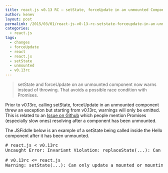```yaml
---
title: react.js v0.13 RC – setState, forceUpdate in an unmounted Component
author: kenev
layout: post
permalink: /2015/03/01/react-js-v0-13-rc-setstate-forceupdate-in-an-unmounted-component/
categories:
  - react.js
tags:
  - changes
  - forceUpdate
  - react
  - react.js
  - setState
  - unmounted
  - v0.13rc
---
```

> setState and forceUpdate on an unmounted component now warns instead of throwing. That avoids a possible race condition with Promises. 

Prior to v0.13rc, calling setState, forceUpdate in an unmounted component threw an exception but starting from v0.13rc, warnings will only be emitted. This is related to an [Issue on Github][1] which people mention Promises (especially slow ones) resolving after a component has been unmounted.

The JSFiddle below is an example of a setState being called inside the Hello component after it has been unmounted.

<pre class="lang:default decode:true  "># react.js &lt; v0.13rc
Uncaught Error: Invariant Violation: replaceState(...): Can only update a mounted or mounting component.

# v0.13rc &lt;= react.js
Warning: setState(...): Can only update a mounted or mounting component. This usually means you called setState() on an unmounted component. This is a no-op.</pre>

&nbsp;

 [1]: https://github.com/facebook/react/issues/1247